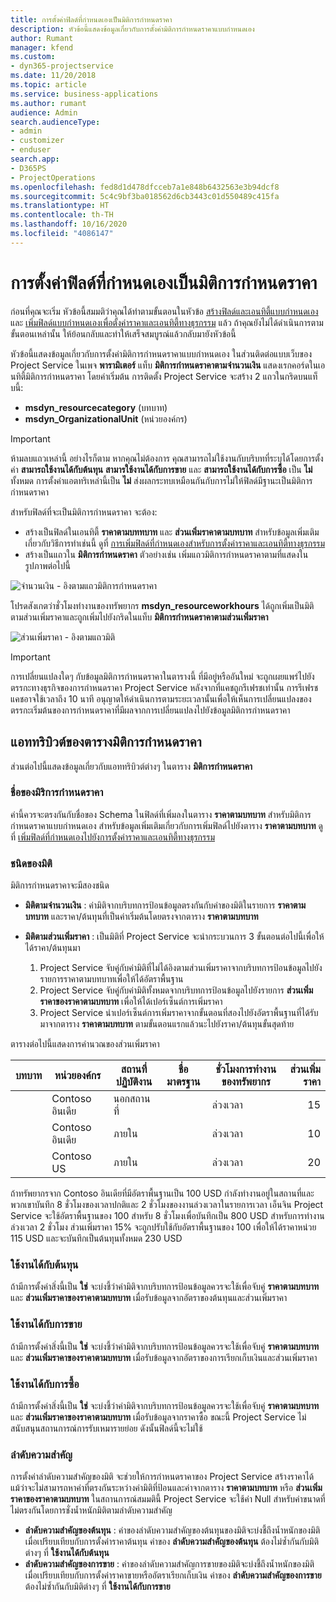 ```yaml
---
title: การตั้งค่าฟิลด์ที่กำหนดเองเป็นมิติการกำหนดราคา
description: หัวข้อนี้แสดงข้อมูลเกี่ยวกับการตั้งค่ามิติการกำหนดราคาแบบกำหนดเอง
author: Rumant
manager: kfend
ms.custom:
- dyn365-projectservice
ms.date: 11/20/2018
ms.topic: article
ms.service: business-applications
ms.author: rumant
audience: Admin
search.audienceType:
- admin
- customizer
- enduser
search.app:
- D365PS
- ProjectOperations
ms.openlocfilehash: fed8d1d478dfcceb7a1e848b6432563e3b94dcf8
ms.sourcegitcommit: 5c4c9bf3ba018562d6cb3443c01d550489c415fa
ms.translationtype: HT
ms.contentlocale: th-TH
ms.lasthandoff: 10/16/2020
ms.locfileid: "4086147"
---
```

# <a name="setting-up-custom-fields-as-pricing-dimensions"></a>การตั้งค่าฟิลด์ที่กำหนดเองเป็นมิติการกำหนดราคา 

ก่อนที่คุณจะเริ่ม หัวข้อนี้สมมติว่าคุณได้ทำตามขั้นตอนในหัวข้อ [สร้างฟิลด์และเอนทิตี้แบบกำหนดเอง](create-custom-fields-entities.md) และ [เพิ่มฟิลด์แบบกำหนดเองเพื่อตั้งค่าราคาและเอนทิตี้ทางธุรกรรม](field-references.md) แล้ว ถ้าคุณยังไม่ได้ดำเนินการตามขั้นตอนเหล่านั้น ให้ย้อนกลับและทำให้เสร็จสมบูรณ์แล้วกลับมายังหัวข้อนี้ 

หัวข้อนี้แสดงข้อมูลเกี่ยวกับการตั้งค่ามิติการกำหนดราคาแบบกำหนดเอง ในส่วนติดต่อแบบเว็บของ Project Service ในเพจ **พารามิเตอร์** แท็บ **มิติการกำหนดราคาตามจำนวนเงิน** แสดงเรกคอร์ดในเอนทิตี้มิติการกำหนดราคา โดยค่าเริ่มต้น การติดตั้ง Project Service จะสร้าง 2 แถวในกริดบนแท็บนี้:

- **msdyn_resourcecategory** (บทบาท)
- **msdyn_OrganizationalUnit** (หน่วยองค์กร)

> [!IMPORTANT]
> ห้ามลบแถวเหล่านี้ อย่างไรก็ตาม หากคุณไม่ต้องการ คุณสามารถไม่ใช้งานกับบริบทที่ระบุได้โดยการตั้งค่า **สามารถใช้งานได้กับต้นทุน** **สามารใช้งานได้กับการขาย** และ **สามารถใช้งานได้กับการซื้อ** เป็น **ไม่** ทั้งหมด การตั้งค่าแอตทริเหล่านี้เป็น **ไม่** ส่งผลกระทบเหมือนกันกับการไม่ให้ฟิลด์มีฐานะเป็นมิติการกำหนดราคา

สำหรับฟิลด์ที่จะเป็นมิติการกำหนดราคา จะต้อง:

- สร้างเป็นฟิลด์ในเอนทิตี้ **ราคาตามบททบาท** และ **ส่วนเพิ่มราคาตามบทบาท** สำหรับข้อมูลเพิ่มเติมเกี่ยวกับวิธีการทำเช่นนี้ ดูที่ [การเพิ่มฟิลด์ที่กำหนดเองสำหรับการตั้งค่าราคาและเอนทิตี้ทางธุรกรรม](field-references.md)
- สร้างเป็นแถวใน **มิติการกำหนดราคา** ตัวอย่างเช่น เพิ่มแถวมิติการกำหนดราคาตามที่แสดงในรูปภาพต่อไปนี้ 

![จำนวนเงิน - อิงตามแถวมิติการกำหนดราคา](media/Amt-based-PD.png)

โปรดสังเกตว่าชั่วโมงทำงานของทรัพยากร **msdyn_resourceworkhours** ได้ถูกเพิ่มเป็นมิติตามส่วนเพิ่มราคาและถูกเพิ่มไปยังกริดในแท็บ **มิติการกำหนดราคาตามส่วนเพิ่มราคา**

![ส่วนเพิ่มราคา - อิงตามแถวมิติ](media/Markup-based-PD.png)

> [!IMPORTANT]
> การเปลี่ยนแปลงใดๆ กับข้อมูลมิติการกำหนดราคาในตารางนี้ ที่มีอยู่หรืออันใหม่ จะถูกเผยแพร่ไปยังตรรกะทางธุรกิจของการกำหนดราคา Project Service หลังจากที่แคชถูกรีเฟรชเท่านั้น การรีเฟรชแคชอาจใช้เวลาถึง 10 นาที อนุญาตให้ดำเนินการตามระยะเวลานั้นเพื่อให้เห็นการเปลี่ยนแปลงของตรรกะเริ่มต้นของการกำหนดราคาที่มีผลจากการเปลี่ยนแปลงไปยังข้อมูลมิติการกำหนดราคา


## <a name="attributes-of-the-pricing-dimensions-table"></a>แอททริบิวต์ของตารางมิติการกำหนดราคา
ส่วนต่อไปนี้แสดงข้อมูลเกี่ยวกับแอททริบิวต์ต่างๆ ในตาราง **มิติการกำหนดราคา**

### <a name="pricing-dimension-name"></a>ชื่อของมิริการกำหนดราคา
ค่านี้ควรจะตรงกันกับชื่อของ Schema ในฟิลด์ที่เพิ่มลงในตาราง **ราคาตามบทบาท** สำหรับมิติการกำหนดราคาแบบกำหนดเอง สำหรับข้อมูลเพิ่มเติมเกี่ยวกับการเพิ่มฟิลด์ไปยังตาราง **ราคาตามบทบาท** ดูที่ [เพิ่มฟิลด์ที่กำหนดเองไปยังการตั้งค่าราคาและเอนทิตี้ทางธุรกรรม](field-references.md)

### <a name="type-of-dimension"></a>ชนิดของมิติ
มิติการกำหนดราคาจะมีสองชนิด
  
  - **มิติตามจำนวนเงิน** : ค่ามิติจากบริบทการป้อนข้อมูลตรงกันกับค่าของมิติในรายการ **ราคาตามบทบาท** และราคา/ต้นทุนที่เป็นค่าเริ่มต้นโดยตรงจากตาราง **ราคาตามบทบาท**
  - **มิติตามส่วนเพิ่มราคา** : เป็นมิติที่ Project Service จะนำกระบวนการ 3 ขั้นตอนต่อไปนี้เพื่อให้ได้ราคา/ต้นทุนมา
 
    1. Project Service จับคู่กับค่ามิติที่ไม่ได้อิงตามส่วนเพิ่มราคาจากบริบทการป้อนข้อมูลไปยังรายการราคาตามบทบาทเพื่อให้ได้อัตราพื้นฐาน
    2. Project Service จับคู่กับค่ามิติทั้งหมดจากบริบทการป้อนข้อมูลไปยังรายการ **ส่วนเพิ่มราคาของราคาตามบทบาท** เพื่อให้ได้เปอร์เซ็นต์การเพิ่มราคา
    3. Project Service นำเปอร์เซ็นต์การเพิ่มราคาจากขั้นตอนที่สองไปยังอัตราพื้นฐานที่ได้รับมาจากตาราง **ราคาตามบทบาท** ตามขั้นตอนแรกแล้วนะไปยังราคา/ต้นทุนขั้นสุดท้าย
   
   ตารางต่อไปนี้แสดงการคำนวณของส่วนเพิ่มราคา
  
| บทบาท        | หน่วยองค์กร    |สถานที่ปฏิบัติงาน      |ชื่อมาตรฐาน      |ชั่วโมงการทำงานของทรัพยากร      |  ส่วนเพิ่มราคา|
| ------------|-------------|-------------------|--------------------|-------------------------|--------:|
|             | Contoso อินเดีย|นอกสถานที่            |                    |ล่วงเวลา                 |15     |
|             | Contoso อินเดีย|ภายใน             |                    |ล่วงเวลา                 |10     |
|             | Contoso US   |ภายใน             |                    |ล่วงเวลา                 |20     |


ถ้าทรัพยากรจาก Contoso อินเดียที่มีอัตราพื้นฐานเป็น 100 USD กำลังทำงานอยู่ในสถานที่และพวกเขาบันทึก 8 ชั่วโมงของเวลาปกติและ 2 ชั่วโมงของงานล่วงเวลาในรายการเวลา เอ็นจิน Project Service จะใช้อัตราพื้นฐานของ 100 สำหรับ 8 ชั่วโมงเพื่อบันทึกเป็น 800 USD สำหรับการทำงานล่วงเวลา 2 ชั่วโมง ส่วนเพิ่มราคา 15% จะถูกปรับใช้กับอัตราพื้นฐานของ 100 เพื่อให้ได้ราคาหน่วย 115 USD และจะบันทึกเป็นต้นทุนทั้งหมด 230 USD

### <a name="applicable-to-cost"></a>ใช้งานได้กับต้นทุน 
ถ้ามีการตั้งค่าสิ่งนี้เป็น **ใช่** จะบ่งชี้ว่าค่ามิติจากบริบทการป้อนข้อมูลควรจะใช้เพื่อจับคู่ **ราคาตามบทบาท** และ **ส่วนเพิ่มราคาของราคาตามบทบาท** เมื่อรับข้อมูลจากอัตราของต้นทุนและส่วนเพิ่มราคา

### <a name="applicable-to-sales"></a>ใช้งานได้กับการขาย
ถ้ามีการตั้งค่าสิ่งนี้เป็น **ใช่** จะบ่งชี้ว่าค่ามิติจากบริบทการป้อนข้อมูลควรจะใช้เพื่อจับคู่ **ราคาตามบทบาท** และ **ส่วนเพิ่มราคาของราคาตามบทบาท** เมื่อรับข้อมูลจากอัตราของการเรียกเก็บเงินและส่วนเพิ่มราคา

### <a name="applicable-to-purchase"></a>ใช้งานได้กับการซื้อ
ถ้ามีการตั้งค่าสิ่งนี้เป็น **ใช่** จะบ่งชี้ว่าค่ามิติจากบริบทการป้อนข้อมูลควรจะใช้เพื่อจับคู่ **ราคาตามบทบาท** และ **ส่วนเพิ่มราคาของราคาตามบทบาท** เมื่อรับข้อมูลจากราคาซื้อ ขณะนี้ Project Service ไม่สนับสนุนสถานการณ์การรับเหมารายย่อย ดังนั้นฟิลด์นี้จะไม่ใช้ 

### <a name="priority"></a>ลำดับความสำคัญ
การตั้งค่าลำดับความสำคัญของมิติ จะช่วยให้การกำหนดราคาของ Project Service สร้างราคาได้แม้ว่าจะไม่สามารถหาค่าที่ตรงกันระหว่างค่ามิติที่ป้อนและค่าจากตาราง **ราคาตามบทบาท** หรือ **ส่วนเพิ่มราคาของราคาตามบทบาท** ในสถานการณ์สมมตินี้ Project Service จะใช้ค่า Null สำหรับค่าขนาดที่ไม่ตรงกันโดยการชั่งน้ำหนักมิติตามลำดับความสำคัญ

- **ลำดับความสำคัญของต้นทุน** : ค่าของลำดับความสำคัญของต้นทุนของมิติจะบ่งชี้ถึงน้ำหนักของมิติเมื่อเปรียบเทียบกับการตั้งค่าราคาต้นทุน ค่าของ **ลำดับความสำคัญของต้นทุน** ต้องไม่ซ้ำกันกับมิติต่างๆ ที่ **ใช้งานได้กับต้นทุน**
- **ลำดับความสำคัญของการขาย** : ค่าของลำดับความสำคัญการขายของมิติจะบ่งชี้ถึงน้ำหนักของมิติเมื่อเปรียบเทียบกับการตั้งค่าราคาขายหรืออัตราเรียกเก็บเงิน ค่าของ **ลำดับความสำคัญของการขาย** ต้องไม่ซ้ำกันกับมิติต่างๆ ที่ **ใช้งานได้กับการขาย**
